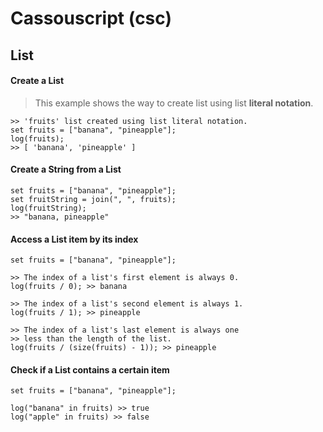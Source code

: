 # Cassouscript (csc)
 
## List

#### Create a List
> This example shows the way to create list using list __literal notation__.
```
>> 'fruits' list created using list literal notation.
set fruits = ["banana", "pineapple"];
log(fruits);
>> [ 'banana', 'pineapple' ]
```

#### Create a String from a List
```
set fruits = ["banana", "pineapple"];
set fruitString = join(", ", fruits);
log(fruitString);
>> "banana, pineapple"
```

#### Access a List item by its index
```
set fruits = ["banana", "pineapple"];

>> The index of a list's first element is always 0.
log(fruits / 0); >> banana

>> The index of a list's second element is always 1.
log(fruits / 1); >> pineapple

>> The index of a list's last element is always one
>> less than the length of the list.
log(fruits / (size(fruits) - 1)); >> pineapple
```

#### Check if a List contains a certain item
```
set fruits = ["banana", "pineapple"];

log("banana" in fruits) >> true
log("apple" in fruits) >> false
```
